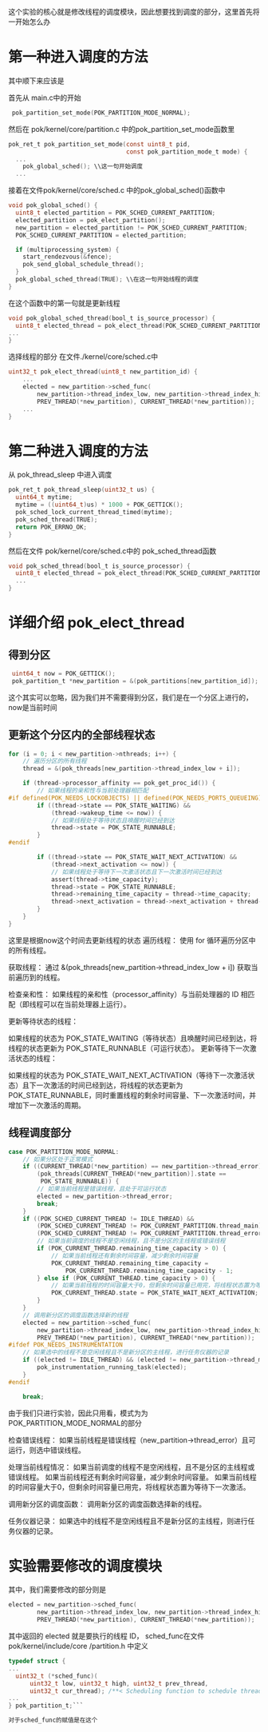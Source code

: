 这个实验的核心就是修改线程的调度模块，因此想要找到调度的部分，这里首先将一开始怎么办
# 第一种进入调度的方法
其中顺下来应该是

首先从 main.c中的开始
```c
 pok_partition_set_mode(POK_PARTITION_MODE_NORMAL);
 ```
然后在 pok/kernel/core/partition.c 中的pok_partition_set_mode函数里
```c
pok_ret_t pok_partition_set_mode(const uint8_t pid,
                                 const pok_partition_mode_t mode) {
  ...
    pok_global_sched(); \\这一句开始调度
  ...

```

接着在文件pok/kernel/core/sched.c 中的pok_global_sched()函数中
```c
void pok_global_sched() {
  uint8_t elected_partition = POK_SCHED_CURRENT_PARTITION;
  elected_partition = pok_elect_partition();
  new_partition = elected_partition != POK_SCHED_CURRENT_PARTITION;
  POK_SCHED_CURRENT_PARTITION = elected_partition;

  if (multiprocessing_system) {
    start_rendezvous(&fence);
    pok_send_global_schedule_thread();
  }
  pok_global_sched_thread(TRUE); \\在这一句开始线程的调度
}
```
在这个函数中的第一句就是更新线程
```c
void pok_global_sched_thread(bool_t is_source_processor) {
  uint8_t elected_thread = pok_elect_thread(POK_SCHED_CURRENT_PARTITION);
...
}
```


选择线程的部分  在文件./kernel/core/sched.c中

```c
uint32_t pok_elect_thread(uint8_t new_partition_id) {
    ...
    elected = new_partition->sched_func(
        new_partition->thread_index_low, new_partition->thread_index_high,
        PREV_THREAD(*new_partition), CURRENT_THREAD(*new_partition));
    ...
}
```

# 第二种进入调度的方法
从 pok_thread_sleep 中进入调度
```c
pok_ret_t pok_thread_sleep(uint32_t us) {
  uint64_t mytime;
  mytime = ((uint64_t)us) * 1000 + POK_GETTICK();
  pok_sched_lock_current_thread_timed(mytime);
  pok_sched_thread(TRUE);
  return POK_ERRNO_OK;
}
```

然后在文件 pok/kernel/core/sched.c中的 pok_sched_thread函数
```c
void pok_sched_thread(bool_t is_source_processor) {
  uint8_t elected_thread = pok_elect_thread(POK_SCHED_CURRENT_PARTITION); 
  ...
}
```


# 详细介绍 pok_elect_thread
## 得到分区
```c
 uint64_t now = POK_GETTICK();
 pok_partition_t *new_partition = &(pok_partitions[new_partition_id]);
```
这个其实可以忽略，因为我们并不需要得到分区，我们是在一个分区上进行的，now是当前时间
## 更新这个分区内的全部线程状态
```c
for (i = 0; i < new_partition->nthreads; i++) {
    // 遍历分区的所有线程
    thread = &(pok_threads[new_partition->thread_index_low + i]);

    if (thread->processor_affinity == pok_get_proc_id()) {
        // 如果线程的亲和性与当前处理器相匹配
#if defined(POK_NEEDS_LOCKOBJECTS) || defined(POK_NEEDS_PORTS_QUEUEING) || defined(POK_NEEDS_PORTS_SAMPLING)
        if ((thread->state == POK_STATE_WAITING) &&
            (thread->wakeup_time <= now)) {
            // 如果线程处于等待状态且唤醒时间已经到达
            thread->state = POK_STATE_RUNNABLE;
        }
#endif

        if ((thread->state == POK_STATE_WAIT_NEXT_ACTIVATION) &&
            (thread->next_activation <= now)) {
            // 如果线程处于等待下一次激活状态且下一次激活时间已经到达
            assert(thread->time_capacity);
            thread->state = POK_STATE_RUNNABLE;
            thread->remaining_time_capacity = thread->time_capacity;
            thread->next_activation = thread->next_activation + thread->period;
        }
    }
}
```
这里是根据now这个时间去更新线程的状态 
遍历线程： 使用 for 循环遍历分区中的所有线程。

获取线程： 通过 &(pok_threads[new_partition->thread_index_low + i]) 获取当前遍历到的线程。

检查亲和性： 如果线程的亲和性（processor_affinity）与当前处理器的 ID 相匹配（即线程可以在当前处理器上运行）。

更新等待状态的线程：

如果线程的状态为 POK_STATE_WAITING（等待状态）且唤醒时间已经到达，将线程的状态更新为 POK_STATE_RUNNABLE（可运行状态）。
更新等待下一次激活状态的线程：

如果线程的状态为 POK_STATE_WAIT_NEXT_ACTIVATION（等待下一次激活状态）且下一次激活的时间已经到达，将线程的状态更新为 POK_STATE_RUNNABLE，同时重置线程的剩余时间容量、下一次激活时间，并增加下一次激活的周期。

## 线程调度部分
```c
case POK_PARTITION_MODE_NORMAL:
    // 如果分区处于正常模式
    if ((CURRENT_THREAD(*new_partition) == new_partition->thread_error) &&
        (pok_threads[CURRENT_THREAD(*new_partition)].state ==
         POK_STATE_RUNNABLE)) {
        // 如果当前线程是错误线程，且处于可运行状态
        elected = new_partition->thread_error;
        break;
    }
    if ((POK_SCHED_CURRENT_THREAD != IDLE_THREAD) &&
        (POK_SCHED_CURRENT_THREAD != POK_CURRENT_PARTITION.thread_main) &&
        (POK_SCHED_CURRENT_THREAD != POK_CURRENT_PARTITION.thread_error)) {
        // 如果当前调度的线程不是空闲线程，且不是分区的主线程或错误线程
        if (POK_CURRENT_THREAD.remaining_time_capacity > 0) {
            // 如果当前线程还有剩余时间容量，减少剩余时间容量
            POK_CURRENT_THREAD.remaining_time_capacity =
                POK_CURRENT_THREAD.remaining_time_capacity - 1;
        } else if (POK_CURRENT_THREAD.time_capacity > 0) {
            // 如果当前线程的时间容量大于0，但剩余时间容量已用完，将线程状态置为等待下一次激活
            POK_CURRENT_THREAD.state = POK_STATE_WAIT_NEXT_ACTIVATION;
        }
    }
    // 调用新分区的调度函数选择新的线程
    elected = new_partition->sched_func(
        new_partition->thread_index_low, new_partition->thread_index_high,
        PREV_THREAD(*new_partition), CURRENT_THREAD(*new_partition));
#ifdef POK_NEEDS_INSTRUMENTATION
    // 如果选中的线程不是空闲线程且不是新分区的主线程，进行任务仪器的记录
    if ((elected != IDLE_THREAD) && (elected != new_partition->thread_main)) {
        pok_instrumentation_running_task(elected);
    }
#endif

    break;
```
由于我们只进行实验，因此只用看，模式为为POK_PARTITION_MODE_NORMAL的部分

检查错误线程：
如果当前线程是错误线程（new_partition->thread_error）且可运行，则选中错误线程。

处理当前线程情况：
如果当前调度的线程不是空闲线程，且不是分区的主线程或错误线程。
如果当前线程还有剩余时间容量，减少剩余时间容量。
如果当前线程的时间容量大于0，但剩余时间容量已用完，将线程状态置为等待下一次激活。

调用新分区的调度函数：
调用新分区的调度函数选择新的线程。

任务仪器记录：
如果选中的线程不是空闲线程且不是新分区的主线程，则进行任务仪器的记录。


# 实验需要修改的调度模块
其中，我们需要修改的部分则是 
```c
elected = new_partition->sched_func(
        new_partition->thread_index_low, new_partition->thread_index_high,
        PREV_THREAD(*new_partition), CURRENT_THREAD(*new_partition));
```
其中返回的 elected 就是要执行的线程 ID， sched_func在文件 pok/kernel/include/core
/partition.h 中定义
```c
typedef struct {
...
  uint32_t (*sched_func)(
      uint32_t low, uint32_t high, uint32_t prev_thread,
      uint32_t cur_thread); /**< Scheduling function to schedule threads */
...
} pok_partition_t;```

对于sched_func的赋值是在这个